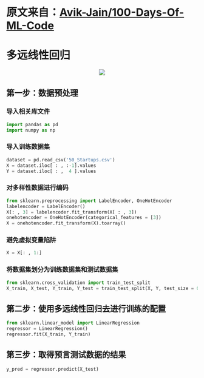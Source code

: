 # 原文来自：[Avik-Jain/100-Days-Of-ML-Code](https://github.com/Avik-Jain/100-Days-Of-ML-Code/blob/master/Code/Day3_Multiple_Linear_Regression.md)

# 多远线性回归


<p align="center">
  <img src="https://github.com/Avik-Jain/100-Days-Of-ML-Code/blob/master/Info-graphs/Day%203.jpg">
</p>


## 第一步：数据预处理

### 导入相关库文件
```python
import pandas as pd
import numpy as np
```
### 导入训练数据集
```python
dataset = pd.read_csv('50_Startups.csv')
X = dataset.iloc[ : , :-1].values
Y = dataset.iloc[ : ,  4 ].values
```

### 对多样性数据进行编码
```python
from sklearn.preprocessing import LabelEncoder, OneHotEncoder
labelencoder = LabelEncoder()
X[: , 3] = labelencoder.fit_transform(X[ : , 3])
onehotencoder = OneHotEncoder(categorical_features = [3])
X = onehotencoder.fit_transform(X).toarray()
```

### 避免虚拟变量陷阱
```python
X = X[: , 1:]
```

### 将数据集划分为训练数据集和测试数据集
```python
from sklearn.cross_validation import train_test_split
X_train, X_test, Y_train, Y_test = train_test_split(X, Y, test_size = 0.2, random_state = 0)
```
## 第二步：使用多远线性回归去进行训练的配置
```python
from sklearn.linear_model import LinearRegression
regressor = LinearRegression()
regressor.fit(X_train, Y_train)
```

## 第三步：取得预言测试数据的结果
```python
y_pred = regressor.predict(X_test)
```
